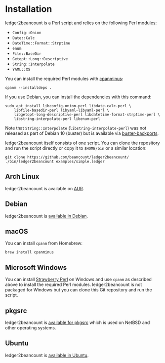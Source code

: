 # Installation

ledger2beancount is a Perl script and relies on the following Perl
modules:

* `Config::Onion`
* `Date::Calc`
* `DateTime::Format::Strptime`
* `enum`
* `File::BaseDir`
* `Getopt::Long::Descriptive`
* `String::Interpolate`
* `YAML::XS`

You can install the required Perl modules with
[cpanminus](https://metacpan.org/pod/distribution/App-cpanminus/bin/cpanm):

```shell
cpanm --installdeps .
```

If you use Debian, you can install the dependencies with this command:

```shell
sudo apt install libconfig-onion-perl libdate-calc-perl \
    libfile-basedir-perl libyaml-libyaml-perl \
    libgetopt-long-descriptive-perl libdatetime-format-strptime-perl \
    libstring-interpolate-perl libenum-perl
```

Note that `String::Interpolate` (`libstring-interpolate-perl`) was not
released as part of Debian 10 (buster) but is available via
[buster-backports](https://backports.debian.org/).

ledger2beancount itself consists of one script.  You can clone the
repository and run the script directly or copy it to `$HOME/bin` or
a similar location:

```shell
git clone https://github.com/beancount/ledger2beancount/
./bin/ledger2beancount examples/simple.ledger
```

## Arch Linux

ledger2beancount is available on [AUR](https://aur.archlinux.org/packages/ledger2beancount/).

## Debian

ledger2beancount is [available in Debian](https://packages.debian.org/ledger2beancount).

## macOS

You can install `cpanm` from Homebrew:

```shell
brew install cpanminus
```

## Microsoft Windows

You can install [Strawberry Perl](http://strawberryperl.com/) on Windows
and use `cpanm` as described above to install the required Perl modules.
ledger2beancount is not packaged for Windows but you can clone this Git
repository and run the script.

## pkgsrc

ledger2beancount is [available for pkgsrc](https://pkgsrc.se/finance/ledger2beancount)
which is used on NetBSD and other operating systems.

## Ubuntu

ledger2beancount is [available in Ubuntu](https://packages.ubuntu.com/ledger2beancount).

